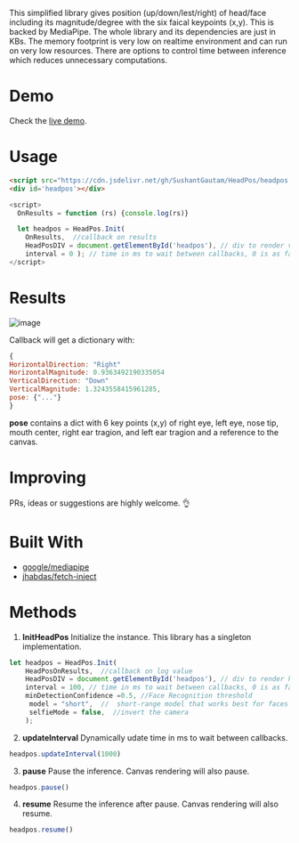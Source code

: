 This simplified library gives position (up/down/lest/right) of head/face including its magnitude/degree with the six faical keypoints (x,y). This is backed by MediaPipe. The whole library and its dependencies are just in KBs. The memory footprint is very low on realtime environment and can run on very low resources. There are options to control time between inference which reduces unnecessary computations. 

# Demo
Check the [live demo](https://sushantgautam.github.io/HeadPos/demo.html "live demo").

# Usage


```html
<script src="https://cdn.jsdelivr.net/gh/SushantGautam/HeadPos/headpos.js"></script>
<div id='headpos'></div>
```


```javascript
<script>
  OnResults = function (rs) {console.log(rs)}

  let headpos = HeadPos.Init(
    OnResults,  //callback on results
    HeadPosDIV = document.getElementById('headpos'), // div to render video canvas
    interval = 0 ); // time in ms to wait between callbacks, 0 is as fast as possible
</script>
```

# Results
![image](https://user-images.githubusercontent.com/16721983/135709814-4f134c07-9ba5-4e02-abe4-47d6894819b5.png)

Callback will get a dictionary with:
```javascript
{
HorizontalDirection: "Right"
HorizontalMagnitude: 0.9363492190335054
VerticalDirection: "Down"
VerticalMagnitude: 1.3243558415961285,
pose: {"..."}
}
```
**pose** contains a dict with 6 key points (x,y) of right eye, left eye, nose tip, mouth center, right ear tragion, and left ear tragion and a reference to the canvas.

# Improving
PRs, ideas or suggestions are highly welcome. 👌

# Built With
- [google/mediapipe](https://google.github.io/mediapipe/solutions/face_detection#javascript-solution-api "google/mediapipe")
- [jhabdas/fetch-inject](https://code.habd.as/jhabdas/fetch-inject "jhabdas/fetch-inject")


# Methods
1. **InitHeadPos** 
Initialize the instance. This library has a singleton implementation.

```javascript
let headpos = HeadPos.Init(
    HeadPosOnResults,  //callback on log value
    HeadPosDIV = document.getElementById('headpos'), // div to render headpos
    interval = 100, // time in ms to wait between callbacks, 0 is as fast as possible
	minDetectionConfidence =0.5, //Face Recognition threshold 
	 model = "short",  //  short-range model that works best for faces within 2 meters from the camera 
	 selfieMode = false,  //invert the camera 
	); 

```
2. **updateInterval**
Dynamically udate time in ms to wait between callbacks.

```javascript
headpos.updateInterval(1000) 
```

3. **pause**
Pause the inference. Canvas rendering will also pause.

```javascript
headpos.pause() 
```

4. **resume**
Resume the inference after pause. Canvas rendering will also resume.

```javascript
headpos.resume() 
```
